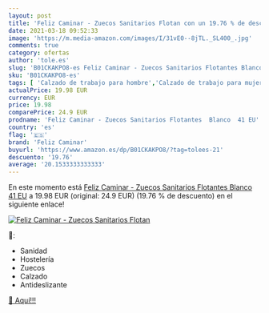 ```yaml
---
layout: post
title: 'Feliz Caminar - Zuecos Sanitarios Flotan con un 19.76 % de descuento'
date: 2021-03-18 09:52:33
image: 'https://m.media-amazon.com/images/I/31vE0--8jTL._SL400_.jpg'
comments: true
category: ofertas
author: 'tole.es'
slug: 'B01CKAKPO8-es Feliz Caminar - Zuecos Sanitarios Flotantes Blanco 41 EU'
sku: 'B01CKAKPO8-es'
tags: [ 'Calzado de trabajo para hombre','Calzado de trabajo para mujer','Calzado sanitario y de hostelería para hombre','Calzado sanitario y de hostelería para mujer','Zapatos','Zapatos para hombre','Zapatos para mujer','Zapatos y complementos','Zuecos sanitarios y de hostelería para hombre','Zuecos sanitarios y de hostelería para mujer','feliz caminar','zuecos', ]
actualPrice: 19.98 EUR
currency: EUR
price: 19.98
comparePrice: 24.9 EUR
prodname: 'Feliz Caminar - Zuecos Sanitarios Flotantes  Blanco  41 EU'
country: 'es'
flag: '🇪🇸'
brand: 'Feliz Caminar'
buyurl: 'https://www.amazon.es/dp/B01CKAKPO8/?tag=tolees-21'
descuento: '19.76'
average: '20.1533333333333'
---
```


En este momento está [Feliz Caminar - Zuecos Sanitarios Flotantes  Blanco  41 EU](https://www.amazon.es/dp/B01CKAKPO8/?tag=tolees-21) a 19.98 EUR (original: 24.9 EUR) (19.76 %  de descuento) en el siguiente enlace!

[![Feliz Caminar - Zuecos Sanitarios Flotan](https://m.media-amazon.com/images/I/31vE0--8jTL._SL400_.jpg)](https://www.amazon.es/dp/B01CKAKPO8/?tag=tolees-21)

🔎:

- Sanidad
- Hostelería
- Zuecos
- Calzado
- Antideslizante

[🛒 Aquí!!!](https://www.amazon.es/dp/B01CKAKPO8/?tag=tolees-21)

